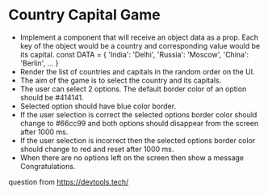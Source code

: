 # Country Capital Game
* Implement a component <Game /> that will receive an object data as a prop. Each key of the object would be a country and corresponding value would be its capital.
const DATA = {
    'India': 'Delhi',
    'Russia': 'Moscow',
    'China': 'Berlin',
     ...
}
* Render the list of countries and capitals in the random order on the UI.
* The aim of the game is to select the country and its capitals.
* The user can select 2 options. The default border color of an option should be #414141.
* Selected option should have blue color border.
* If the user selection is correct the selected options border color should change to #66cc99 and both options should disappear from the screen after 1000 ms.
* If the user selection is incorrect then the selected options border color should change to red and reset after 1000 ms.
* When there are no options left on the screen then show a message Congratulations.


question from https://devtools.tech/